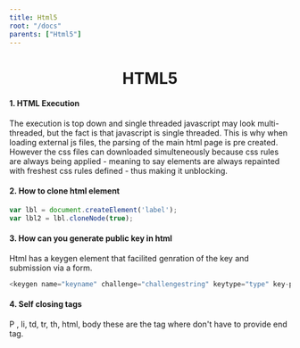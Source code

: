 ```yaml
---
title: Html5
root: "/docs"
parents: ["Html5"]
---
```

<h1 align="center">
  HTML5
</h1>

#### 1. HTML Execution
The execution is top down and single threaded javascript may look multi-threaded, but the fact is that javascript is single threaded. This is why when loading external js files, the parsing of the main html page is pre created. However the css files can downloaded simulteneously because css rules are always being applied - meaning to say elements are always repainted with freshest css rules defined - thus making it unblocking.

#### 2. How to clone html element
````javascript
var lbl = document.createElement('label');
var lbl2 = lbl.cloneNode(true);
````

#### 3. How can you generate public key in html
Html has a keygen element that facilited genration of the key and submission via a form.
````javascript
<keygen name="keyname" challenge="challengestring" keytype="type" key-params="pqg-param" >
````

#### 4. Self closing tags
P , li, td, tr, th, html, body these are the tag where don't have to provide end tag. 



